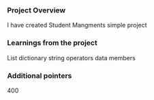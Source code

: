 ### Project Overview

 I have  created Student Mangments  simple project


### Learnings from the project

 List 
dictionary
string 
operators 
data members


### Additional pointers

 400


